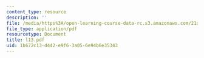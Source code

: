 ```yaml
---
content_type: resource
description: ''
file: /media/https%3A/open-learning-course-data-rc.s3.amazonaws.com/21a-212-myth-ritual-and-symbolism-spring-2004/1b672c13d442e9f63a056e94b6e35343_l13.pdf
file_type: application/pdf
resourcetype: Document
title: l13.pdf
uid: 1b672c13-d442-e9f6-3a05-6e94b6e35343
---
```

